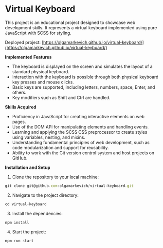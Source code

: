 # Virtual Keyboard
This project is an educational project designed to showcase web development skills. It represents a virtual keyboard implemented using pure JavaScript with SCSS for styling.

Deployed project: [https://olgamarkevich.github.io/virtual-keyboard/](https://olgamarkevich.github.io/virtual-keyboard/)

**Implemented Features**

* The keyboard is displayed on the screen and simulates the layout of a standard physical keyboard.
* Interaction with the keyboard is possible through both physical keyboard key presses and mouse clicks.
* Basic keys are supported, including letters, numbers, space, Enter, and others.
* Key modifiers such as Shift and Ctrl are handled.

**Skills Acquired**

* Proficiency in JavaScript for creating interactive elements on web pages.
* Use of the DOM API for manipulating elements and handling events.
* Learning and applying the SCSS CSS preprocessor to create styles using variables, nesting, and mixins.
* Understanding fundamental principles of web development, such as code modularization and support for reusability.
* Ability to work with the Git version control system and host projects on GitHub.

**Installation and Setup**

1. Clone the repository to your local machine:
   
```javascript
git clone git@github.com:olgamarkevich/virtual-keyboard.git
```
2. Navigate to the project directory:
```javascript
cd virtual-keyboard
```
3. Install the dependencies:
```javascript
npm install
```
4. Start the project:
```javascript
npm run start
```
